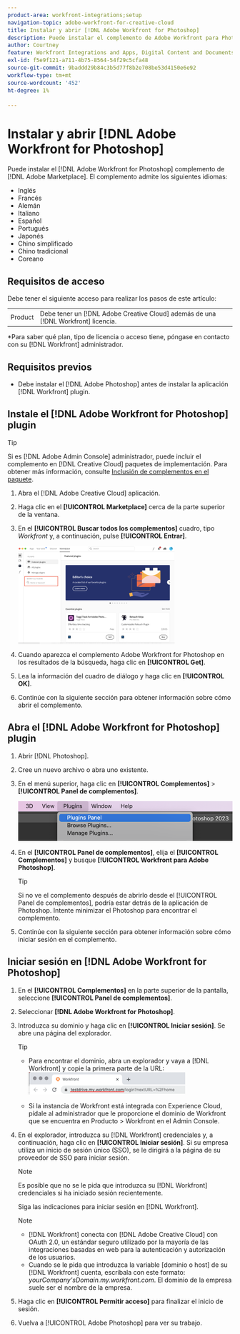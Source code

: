 ```yaml
---
product-area: workfront-integrations;setup
navigation-topic: adobe-workfront-for-creative-cloud
title: Instalar y abrir [!DNL Adobe Workfront for Photoshop]
description: Puede instalar el complemento de Adobe Workfront para Photoshop desde Adobe Marketplace.
author: Courtney
feature: Workfront Integrations and Apps, Digital Content and Documents
exl-id: f5e9f121-a711-4b75-8564-54f29c5cfa48
source-git-commit: 9baddd29b84c3b5d77f8b2e708be53d4150e6e92
workflow-type: tm+mt
source-wordcount: '452'
ht-degree: 1%

---
```


# Instalar y abrir [!DNL Adobe Workfront for Photoshop]

Puede instalar el [!DNL Adobe Workfront for Photoshop] complemento de [!DNL Adobe Marketplace]. El complemento admite los siguientes idiomas:

* Inglés
* Francés
* Alemán
* Italiano
* Español
* Portugués
* Japonés
* Chino simplificado
* Chino tradicional
* Coreano

## Requisitos de acceso

Debe tener el siguiente acceso para realizar los pasos de este artículo:

<table style="table-layout:auto"> 
 <col> 
 <col> 
 <tbody> 
  <!--<tr> 
   <td role="rowheader">[!DNL Adobe Workfront] plan*</td> 
   <td> <p>[!UICONTROL Pro] or higher</p> </td> 
  </tr> 
  <tr data-mc-conditions=""> 
   <td role="rowheader">[!DNL Adobe Workfront] license*</td> 
   <td> <p>[!UICONTROL Work] or [!UICONTROL Plan]</p> </td> 
  </tr> -->
  <tr> 
   <td role="rowheader">Product</td> 
   <td>Debe tener un [!DNL Adobe Creative Cloud] además de una [!DNL Workfront] licencia.</td> 
  </tr> 
 </tbody> 
</table>

&#42;Para saber qué plan, tipo de licencia o acceso tiene, póngase en contacto con su [!DNL Workfront] administrador.

## Requisitos previos

* Debe instalar el [!DNL Adobe Photoshop] antes de instalar la aplicación [!DNL Workfront] plugin.

## Instale el [!DNL Adobe Workfront for Photoshop] plugin

>[!TIP]
>
>Si es [!DNL Adobe Admin Console] administrador, puede incluir el complemento en [!DNL Creative Cloud] paquetes de implementación. Para obtener más información, consulte [Inclusión de complementos en el paquete](https://helpx.adobe.com/in/enterprise/using/manage-extensions.html).


1. Abra el [!DNL Adobe Creative Cloud] aplicación.
1. Haga clic en el **[!UICONTROL Marketplace]** cerca de la parte superior de la ventana.
1. En el **[!UICONTROL Buscar todos los complementos]** cuadro, tipo *Workfront* y, a continuación, pulse **[!UICONTROL Entrar]**.

   ![](assets/adobe-marketplace-350x218.png)

1. Cuando aparezca el complemento Adobe Workfront for Photoshop en los resultados de la búsqueda, haga clic en **[!UICONTROL Get]**.
1. Lea la información del cuadro de diálogo y haga clic en **[!UICONTROL OK]**.

1. Continúe con la siguiente sección para obtener información sobre cómo abrir el complemento.

## Abra el [!DNL Adobe Workfront for Photoshop] plugin

1. Abrir [!DNL Photoshop].

1. Cree un nuevo archivo o abra uno existente.

1. En el menú superior, haga clic en **[!UICONTROL Complementos]** > **[!UICONTROL Panel de complementos]**.

   ![](assets/plugins-panel-ps.png)

1. En el **[!UICONTROL Panel de complementos]**, elija el **[!UICONTROL Complementos]** y busque **[!UICONTROL Workfront para Adobe Photoshop]**.

   >[!TIP]
   >
   >   Si no ve el complemento después de abrirlo desde el [!UICONTROL Panel de complementos], podría estar detrás de la aplicación de Photoshop. Intente minimizar el Photoshop para encontrar el complemento.

1. Continúe con la siguiente sección para obtener información sobre cómo iniciar sesión en el complemento.

## Iniciar sesión en [!DNL Adobe Workfront for Photoshop]

1. En el **[!UICONTROL Complementos]** en la parte superior de la pantalla, seleccione **[!UICONTROL Panel de complementos]**.
1. Seleccionar **[!DNL Adobe Workfront for Photoshop]**.
1. Introduzca su dominio y haga clic en **[!UICONTROL Iniciar sesión]**. Se abre una página del explorador.

   >[!TIP]
   >
   >* Para encontrar el dominio, abra un explorador y vaya a [!DNL Workfront] y copie la primera parte de la URL:\
      >![](assets/domain-350x50.png)
   >
   > * Si la instancia de Workfront está integrada con Experience Cloud, pídale al administrador que le proporcione el dominio de Workfront que se encuentra en Producto > Workfront en el Admin Console.


1. En el explorador, introduzca su [!DNL Workfront] credenciales y, a continuación, haga clic en **[!UICONTROL Iniciar sesión]**. Si su empresa utiliza un inicio de sesión único (SSO), se le dirigirá a la página de su proveedor de SSO para iniciar sesión.

   >[!NOTE]
   >
   >Es posible que no se le pida que introduzca su [!DNL Workfront] credenciales si ha iniciado sesión recientemente.

   Siga las indicaciones para iniciar sesión en [!DNL Workfront].

   >[!NOTE]
   >
   >* [!DNL Workfront] conecta con [!DNL Adobe Creative Cloud] con OAuth 2.0, un estándar seguro utilizado por la mayoría de las integraciones basadas en web para la autenticación y autorización de los usuarios.
   >* Cuando se le pida que introduzca la variable [dominio o host] de su [!DNL Workfront] cuenta, escríbala con este formato: *yourCompany&#39;sDomain.my.workfront.com*. El dominio de la empresa suele ser el nombre de la empresa.


1. Haga clic en **[!UICONTROL Permitir acceso]** para finalizar el inicio de sesión.
1. Vuelva a [!UICONTROL Adobe Photoshop] para ver su trabajo.
